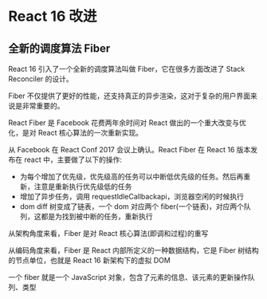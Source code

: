 # React 16 改进

## 全新的调度算法 Fiber

React 16 引入了一个全新的调度算法叫做 Fiber，它在很多方面改进了 Stack Reconciler 的设计。

Fiber 不仅提供了更好的性能，还支持真正的异步渲染，这对于复杂的用户界面来说是非常重要的。

React Fiber 是 Facebook 花费两年余时间对 React 做出的一个重大改变与优化，是对 React 核心算法的一次重新实现。

从 Facebook 在 React Conf 2017 会议上确认。React Fiber 在 React 16 版本发布在 react 中，主要做了以下的操作:

- 为每个增加了优先级，优先级高的任务可以中断低优先级的任务。然后再重新，注意是重新执行优先级低的任务
- 增加了异步任务，调用 requestldleCallbackapi，浏览器空闲的时候执行
- dom diff 树变成了链表，一个 dom 对应两个 fiber(一个链表)，对应两个队列，这都是为找到被中断的任务，重新执行

从架构角度来看，Fiber 是对 React 核心算法(即调和过程)的重写

从编码角度来看，Fiber 是 React 内部所定义的一种数据结构，它是 Fiber 树结构的节点单位，也就是 React 16 新架构下的虚拟 DOM

一个 fiber 就是一个 JavaScript 对象，包含了元素的信息、该元素的更新操作队列、类型
